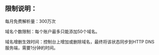 ## 限制说明：

每月免费解析量：300万次

域名个数限制：每个账户最多只能添加50个域名。

域名增删生效时间：控制台上增加或删除域名，最终将该状态同步到HTTP DNS服务端，需要1分钟的时间。
